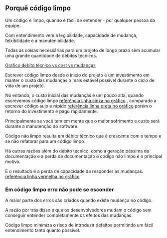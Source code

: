 ## Porquê código limpo

Um código é limpo, quando é fácil de entender - por qualquer pessoa da equipe.

Com entendimento vem a legibilidade, capacidade de mudança, felxibilidade e a manutenibilidade.

Todas as coisas necessárias para um projeto de longo prazo sem acumular uma grande quantidade de débitos técnicos.

[Grafico debito técnico vs cost vs mudanças]()

Escrever código limpo desde o inicio do projeto é um investimento em manter o custo das mudanças o mais estável possível durante o ciclo de vida de um projeto.

No entando, o custo inicial das mudanças é um pouco alta, quando escrevemos código limpo [referência linha cinza no gráfico]()
, comparado a escrever código sujo e rápido [referência linha preta no gráfico]()
porém o retorno do investimento é pago rapidamente.

Principalmente se você tem em mente que o maior sofrimento e custo será durante a manutenção do software.

Código não limpo resulta em débito técnico que é crescente com o tempo e se não refatorar para um código limpo.

Há outras razões além do débito tecnico, como a geração péssima de documentação e a perda de documentação e código não limpo é o principal motivo.

E o resultado é a perda de capacidade de responder as mudanças. [referência linha vermelha no gráfico]()

### Em código limpo erro não pode se esconder

A maior parte dos erros são criados quando existe mudança no código.

A razão por trás disso é que os desenvolvedores mudam o código sem conseguir entender completamente os efeitos das mudanças.

Código limpo minimiza o risco de introduzir defeitos permitindo um fácil entendimento tanto quanto possível.

 
